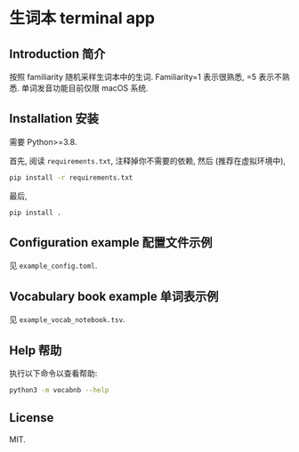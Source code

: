 # 生词本 terminal app

## Introduction 简介

按照 familiarity 随机采样生词本中的生词.
Familiarity=1 表示很熟悉, =5 表示不熟悉.
单词发音功能目前仅限 macOS 系统.

## Installation 安装

需要 Python>=3.8.

首先, 阅读 `requirements.txt`, 注释掉你不需要的依赖, 然后 (推荐在虚拟环境中),

```bash
pip install -r requirements.txt
```

最后,

```bash
pip install .
```

## Configuration example 配置文件示例

见 `example_config.toml`.

## Vocabulary book example 单词表示例

见 `example_vocab_notebook.tsv`.

## Help 帮助

执行以下命令以查看帮助:

```bash
python3 -m vocabnb --help
```

## License

MIT.
